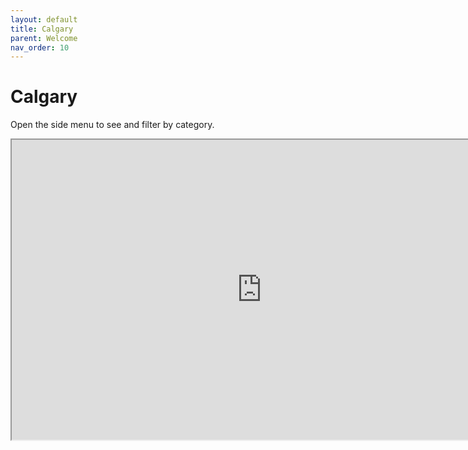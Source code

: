 ```yaml
---
layout: default
title: Calgary
parent: Welcome
nav_order: 10
---
```

# Calgary
Open the side menu to see and filter by category.

<iframe src="https://www.google.com/maps/d/embed?mid=1O9iIZ6B6OuC9pR_GQ8-9iwIOgU1yndk&ehbc=2E312F" width="800em" height="480em"></iframe>
